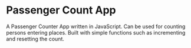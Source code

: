 # Passenger Count App

A Passenger Counter App written in JavaScript. Can be used for counting persons entering places. Built with simple functions such as incrementing and resetting the count.







